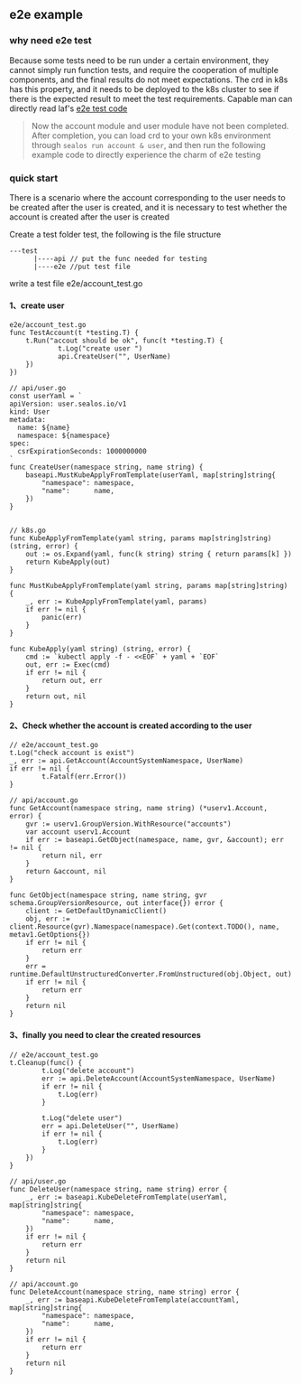 ## e2e example

### why need e2e test
Because some tests need to be run under a certain environment, they cannot simply run function tests, and require the cooperation of multiple components, and the final results do not meet expectations. The crd in k8s has this property, and it needs to be deployed to the k8s cluster to see if there is the expected result to meet the test requirements.
Capable man can directly read laf's [e2e test code](https://github.com/labring/laf/blob/main/core/controllers/database/tests/e2e/db_create_test.go)

> Now the account module and user module have not been completed. After completion, you can load crd to your own k8s environment through `sealos run account & user`, and then run the following example code to directly experience the charm of e2e testing

### quick start

There is a scenario where the account corresponding to the user needs to be created after the user is created, and it is necessary to test whether the account is created after the user is created

Create a test folder test, the following is the file structure

```
---test
      |----api // put the func needed for testing
      |----e2e //put test file
```

write a test file e2e/account_test.go

#### 1、create user

```
e2e/account_test.go
func TestAccount(t *testing.T) {
	t.Run("accout should be ok", func(t *testing.T) {
			t.Log("create user ")
			api.CreateUser("", UserName)
	})
})

// api/user.go
const userYaml = `
apiVersion: user.sealos.io/v1
kind: User
metadata:
  name: ${name}
  namespace: ${namespace}
spec:
  csrExpirationSeconds: 1000000000
`
func CreateUser(namespace string, name string) {
	baseapi.MustKubeApplyFromTemplate(userYaml, map[string]string{
		"namespace": namespace,
		"name":      name,
	})
}


// k8s.go
func KubeApplyFromTemplate(yaml string, params map[string]string) (string, error) {
	out := os.Expand(yaml, func(k string) string { return params[k] })
	return KubeApply(out)
}

func MustKubeApplyFromTemplate(yaml string, params map[string]string) {
	_, err := KubeApplyFromTemplate(yaml, params)
	if err != nil {
		panic(err)
	}
}

func KubeApply(yaml string) (string, error) {
	cmd := `kubectl apply -f - <<EOF` + yaml + `EOF`
	out, err := Exec(cmd)
	if err != nil {
		return out, err
	}
	return out, nil
}
```

#### 2、Check whether the account is created according to the user

```
// e2e/account_test.go
t.Log("check account is exist")
_, err := api.GetAccount(AccountSystemNamespace, UserName)
if err != nil {
		t.Fatalf(err.Error())
}

// api/account.go
func GetAccount(namespace string, name string) (*userv1.Account, error) {
	gvr := userv1.GroupVersion.WithResource("accounts")
	var account userv1.Account
	if err := baseapi.GetObject(namespace, name, gvr, &account); err != nil {
		return nil, err
	}
	return &account, nil
}

func GetObject(namespace string, name string, gvr schema.GroupVersionResource, out interface{}) error {
	client := GetDefaultDynamicClient()
	obj, err := client.Resource(gvr).Namespace(namespace).Get(context.TODO(), name, metav1.GetOptions{})
	if err != nil {
		return err
	}
	err = runtime.DefaultUnstructuredConverter.FromUnstructured(obj.Object, out)
	if err != nil {
		return err
	}
	return nil
}
```



#### 3、finally you need to clear the created resources

```
// e2e/account_test.go
t.Cleanup(func() {
		t.Log("delete account")
		err := api.DeleteAccount(AccountSystemNamespace, UserName)
		if err != nil {
			t.Log(err)
		}

		t.Log("delete user")
		err = api.DeleteUser("", UserName)
		if err != nil {
			t.Log(err)
		}
	})
}

// api/user.go
func DeleteUser(namespace string, name string) error {
	_, err := baseapi.KubeDeleteFromTemplate(userYaml, map[string]string{
		"namespace": namespace,
		"name":      name,
	})
	if err != nil {
		return err
	}
	return nil
}

// api/account.go
func DeleteAccount(namespace string, name string) error {
	_, err := baseapi.KubeDeleteFromTemplate(accountYaml, map[string]string{
		"namespace": namespace,
		"name":      name,
	})
	if err != nil {
		return err
	}
	return nil
}
```

